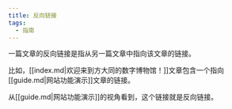 ```yaml
---
title: 反向链接
tags:
  - 指南
---
```


一篇文章的反向链接是指从另一篇文章中指向该文章的链接。

比如，[[index.md|欢迎来到方大同的数字博物馆！]]文章包含一个指向[[guide.md|网站功能演示]]文章的链接。

从[[guide.md|网站功能演示]]的视角看到，这个链接就是反向链接。


